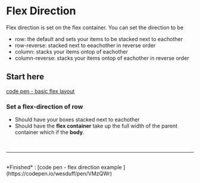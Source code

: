 # Flex Direction

Flex direction is set on the flex container. You can set the direction to be 
- row: the default and sets your items to be stacked next to eachother
- row-reverse: stacked next to eeachother in reverse order
- column: stacks your items ontop of eachother
- column-reverse: stacks your items ontop of eachother in reverse order

## Start here

[code pen - basic flex layout ](https://codepen.io/wesduff/pen/GMvQmG)

### Set a flex-direction of row
- Should have your boxes stacked next to eachother
- Should have the **flex container** take up the full width of the parent container which if the __body__.

<br />
<hr />
<br />
*Finished* : [code pen - flex direction example ](https://codepen.io/wesduff/pen/VMzQWr)
